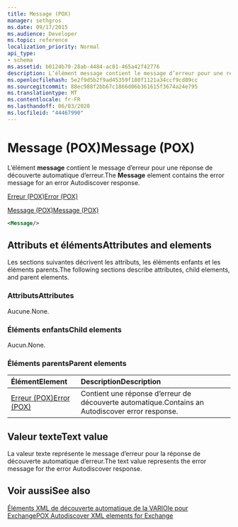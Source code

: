 ```yaml
---
title: Message (POX)
manager: sethgros
ms.date: 09/17/2015
ms.audience: Developer
ms.topic: reference
localization_priority: Normal
api_type:
- schema
ms.assetid: b0124b70-28ab-4484-ac81-465a42f42776
description: L’élément message contient le message d’erreur pour une réponse de découverte automatique d’erreur.
ms.openlocfilehash: 5e2f9d5b2f9ad45359f180f1121a34ccf9cd89cc
ms.sourcegitcommit: 88ec988f2bb67c1866d06b361615f3674a24e795
ms.translationtype: MT
ms.contentlocale: fr-FR
ms.lasthandoff: 06/03/2020
ms.locfileid: "44467990"
---
```

# <a name="message-pox"></a><span data-ttu-id="f4b85-103">Message (POX)</span><span class="sxs-lookup"><span data-stu-id="f4b85-103">Message (POX)</span></span>

<span data-ttu-id="f4b85-104">L’élément **message** contient le message d’erreur pour une réponse de découverte automatique d’erreur.</span><span class="sxs-lookup"><span data-stu-id="f4b85-104">The **Message** element contains the error message for an error Autodiscover response.</span></span> 
  
[<span data-ttu-id="f4b85-105">Erreur (POX)</span><span class="sxs-lookup"><span data-stu-id="f4b85-105">Error (POX)</span></span>](error-pox.md)
  
[<span data-ttu-id="f4b85-106">Message (POX)</span><span class="sxs-lookup"><span data-stu-id="f4b85-106">Message (POX)</span></span>](message-pox.md)
  
```xml
<Message/>
```

## <a name="attributes-and-elements"></a><span data-ttu-id="f4b85-107">Attributs et éléments</span><span class="sxs-lookup"><span data-stu-id="f4b85-107">Attributes and elements</span></span>

<span data-ttu-id="f4b85-108">Les sections suivantes décrivent les attributs, les éléments enfants et les éléments parents.</span><span class="sxs-lookup"><span data-stu-id="f4b85-108">The following sections describe attributes, child elements, and parent elements.</span></span>
  
### <a name="attributes"></a><span data-ttu-id="f4b85-109">Attributs</span><span class="sxs-lookup"><span data-stu-id="f4b85-109">Attributes</span></span>

<span data-ttu-id="f4b85-110">Aucune.</span><span class="sxs-lookup"><span data-stu-id="f4b85-110">None.</span></span>
  
### <a name="child-elements"></a><span data-ttu-id="f4b85-111">Éléments enfants</span><span class="sxs-lookup"><span data-stu-id="f4b85-111">Child elements</span></span>

<span data-ttu-id="f4b85-112">Aucun.</span><span class="sxs-lookup"><span data-stu-id="f4b85-112">None.</span></span>
  
### <a name="parent-elements"></a><span data-ttu-id="f4b85-113">Éléments parents</span><span class="sxs-lookup"><span data-stu-id="f4b85-113">Parent elements</span></span>

|<span data-ttu-id="f4b85-114">**Élément**</span><span class="sxs-lookup"><span data-stu-id="f4b85-114">**Element**</span></span>|<span data-ttu-id="f4b85-115">**Description**</span><span class="sxs-lookup"><span data-stu-id="f4b85-115">**Description**</span></span>|
|:-----|:-----|
|[<span data-ttu-id="f4b85-116">Erreur (POX)</span><span class="sxs-lookup"><span data-stu-id="f4b85-116">Error (POX)</span></span>](error-pox.md) <br/> |<span data-ttu-id="f4b85-117">Contient une réponse d’erreur de découverte automatique.</span><span class="sxs-lookup"><span data-stu-id="f4b85-117">Contains an Autodiscover error response.</span></span>  <br/> |
   
## <a name="text-value"></a><span data-ttu-id="f4b85-118">Valeur texte</span><span class="sxs-lookup"><span data-stu-id="f4b85-118">Text value</span></span>

<span data-ttu-id="f4b85-119">La valeur texte représente le message d’erreur pour la réponse de découverte automatique d’erreur.</span><span class="sxs-lookup"><span data-stu-id="f4b85-119">The text value represents the error message for the error Autodiscover response.</span></span>
  
## <a name="see-also"></a><span data-ttu-id="f4b85-120">Voir aussi</span><span class="sxs-lookup"><span data-stu-id="f4b85-120">See also</span></span>



[<span data-ttu-id="f4b85-121">Éléments XML de découverte automatique de la VARIOle pour Exchange</span><span class="sxs-lookup"><span data-stu-id="f4b85-121">POX Autodiscover XML elements for Exchange</span></span>](pox-autodiscover-xml-elements-for-exchange.md)

